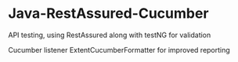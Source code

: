 # Java-RestAssured-Cucumber

API testing, using RestAssured along with testNG for validation

Cucumber listener ExtentCucumberFormatter for improved reporting

